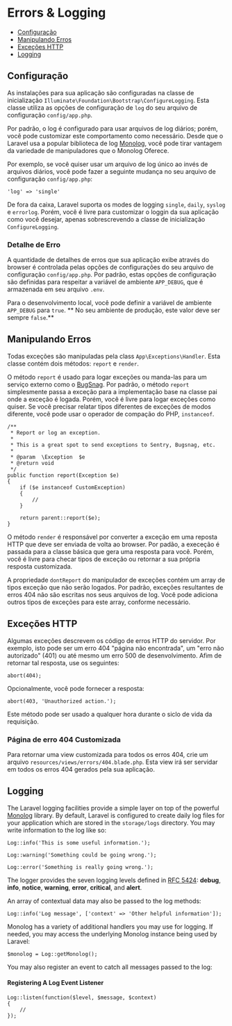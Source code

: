 # Errors & Logging

- [Configuração](#configuration)
- [Manipulando Erros](#handling-errors)
- [Exceções HTTP](#http-exceptions)
- [Logging](#logging)

<a name="configuration"></a>
## Configuração

As instalações para sua aplicação são configuradas na classe de inicialização  `Illuminate\Foundation\Bootstrap\ConfigureLogging`. Esta classe utiliza as opções de configuração de `log` do seu arquivo de configuração `config/app.php`.

Por padrão, o log é configurado para usar arquivos de log diários; porém, você pode customizar este comportamento como necessário. Desde que o Laravel usa a popular biblioteca de log [Monolog](https://github.com/Seldaek/monolog), você pode tirar vantagem da variedade de manipuladores que o Monolog Oferece.

Por exemplo, se você quiser usar um arquivo de log único ao invés de arquivos diários, você pode fazer a seguinte mudança no seu arquivo de configuração `config/app.php`:

	'log' => 'single'

De fora da caixa, Laravel suporta os modes de logging `single`, `daily`, `syslog` e `errorlog`. Porém, você é livre para customizar o loggin da sua aplicação como você desejar, apenas sobrescrevendo a classe de inicialização `ConfigureLogging`.  

### Detalhe de Erro

A quantidade de detalhes de erros que sua aplicação exibe através do browser é controlada pelas opções de configurações do seu arquivo de configuração `config/app.php`. Por padrão, estas opções de configuração são definidas para respeitar a variável de ambiente `APP_DEBUG`, que é armazenada em seu arquivo `.env`. 

Para o desenvolvimento local, você pode definir a variável de ambiente `APP_DEBUG` para `true`. ** No seu ambiente de produção, este valor deve ser sempre `false`.** 

<a name="handling-errors"></a>
## Manipulando Erros 

Todas exceções são manipuladas pela class `App\Exceptions\Handler`. Esta classe contém dois métodos: `report` e `render`.

O método `report` é usado para logar exceções ou manda-las para um serviço externo como o [BugSnag](https://bugsnag.com). Por padrão, o método `report` simplesmente passa a exceção para a implementação base na classe pai onde a exceção é logada. Porém, você é livre para logar exceções como quiser. Se você precisar relatar tipos diferentes de exceções de modos diferente, você pode usar o operador de compação do PHP, `instanceof`.

	/**
	 * Report or log an exception.
	 *
	 * This is a great spot to send exceptions to Sentry, Bugsnag, etc.
	 *
	 * @param  \Exception  $e
	 * @return void
	 */
	public function report(Exception $e)
	{
		if ($e instanceof CustomException)
		{
			//
		}

		return parent::report($e);
	}

O método `render` é responsável por converter a exceção em uma reposta HTTP que deve ser enviada de volta ao browser. Por padão, a execeção é passada para a classe básica que gera uma resposta para você. Porém, você é livre para checar tipos de exceção ou retornar a sua própria resposta customizada.

A propriedade `dontReport` do manipulador de exceções contém um array de tipos exceção que não serão logados. Por padrão, exceções resultantes de erros 404 não são escritas nos seus arquivos de log. Você pode adiciona outros tipos de exceções para este array, conforme necessário.

<a name="http-exceptions"></a>
## Exceções HTTP

Algumas exceções descrevem os código de erros HTTP do servidor. Por exemplo, isto pode ser um erro 404 "página não encontrada", um "erro não autorizado" (401) ou até mesmo um erro 500 de desenvolvimento. Afim de retornar tal resposta, use os seguintes:

	abort(404);

Opcionalmente, você pode fornecer a resposta:

	abort(403, 'Unauthorized action.');

Este método pode ser usado a qualquer hora durante o siclo de vida da requisição.

### Página de erro 404 Customizada

Para retornar uma view customizada para todos os erros 404, crie um arquivo `resources/views/errors/404.blade.php`. Esta view irá ser servidar em todos os erros 404 gerados pela sua aplicação.

<a name="logging"></a>
## Logging

The Laravel logging facilities provide a simple layer on top of the powerful [Monolog](http://github.com/seldaek/monolog) library. By default, Laravel is configured to create daily log files for your application which are stored in the `storage/logs` directory. You may write information to the log like so:

	Log::info('This is some useful information.');

	Log::warning('Something could be going wrong.');

	Log::error('Something is really going wrong.');

The logger provides the seven logging levels defined in [RFC 5424](http://tools.ietf.org/html/rfc5424): **debug**, **info**, **notice**, **warning**, **error**, **critical**, and **alert**.

An array of contextual data may also be passed to the log methods:

	Log::info('Log message', ['context' => 'Other helpful information']);

Monolog has a variety of additional handlers you may use for logging. If needed, you may access the underlying Monolog instance being used by Laravel:

	$monolog = Log::getMonolog();

You may also register an event to catch all messages passed to the log:

#### Registering A Log Event Listener

	Log::listen(function($level, $message, $context)
	{
		//
	});
